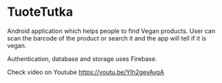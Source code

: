 # TuoteTutka

Android application which helps people to find Vegan products. User can scan the barcode of the product or search it and the app will tell if it is vegan.

Authentication, database and storage uses Firebase.

Check video on Youtube https://youtu.be/Ylh2gevAvqA
